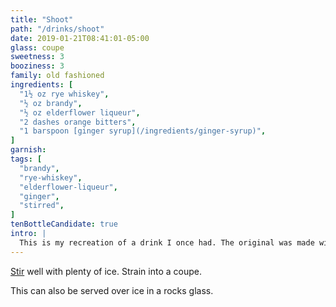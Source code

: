 ```yaml
---
title: "Shoot"
path: "/drinks/shoot"
date: 2019-01-21T08:41:01-05:00
glass: coupe
sweetness: 3
booziness: 3
family: old fashioned
ingredients: [
  "1½ oz rye whiskey",
  "½ oz brandy",
  "½ oz elderflower liqueur",
  "2 dashes orange bitters",
  "1 barspoon [ginger syrup](/ingredients/ginger-syrup)",
]
garnish:
tags: [
  "brandy",
  "rye-whiskey",
  "elderflower-liqueur",
  "ginger",
  "stirred",
]
tenBottleCandidate: true
intro: |
  This is my recreation of a drink I once had. The original was made with Templeton Rye and Hennessy Cognac.
---
```

[Stir](/techniques/stirring/) well with plenty of ice. Strain into a coupe.

This can also be served over ice in a rocks glass.
